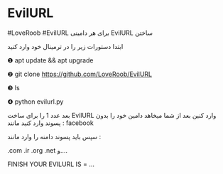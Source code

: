 # EvilURL
#LoveRoob
#EvilURL
برای هر دامینی EvilURL ساختن

ابتدا دستورات زیر را در ترمینال خود وارد کنید 

❶ apt update && apt upgrade

❷ git clone https://github.com/LoveRoob/EvilURL

❸ ls

❹ python evilurl.py

بعد عدد 1 را برای ساخت EvilURL وارد کنین 
بعد از شما میخاهد دامین خود را بدون پسوند وارد کنید مانند  :
facebook

سپس باید پسوند دامنه را وارد مانند :

.com
.ir
.org
.net
و....

FINISH YOUR EVILURL IS = ...
